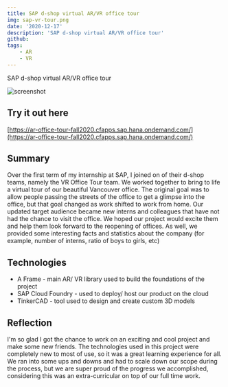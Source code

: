 ```yaml
---
title: SAP d-shop virtual AR/VR office tour
img: sap-vr-tour.png
date: '2020-12-17'
description: 'SAP d-shop virtual AR/VR office tour'
github:
tags:
    - AR
    - VR
---
```


SAP d-shop virtual AR/VR office tour

![screenshot](/images/projects/sap-vr-tour.png)

## Try it out here

[https://ar-office-tour-fall2020.cfapps.sap.hana.ondemand.com/](https://ar-office-tour-fall2020.cfapps.sap.hana.ondemand.com/)

## Summary

Over the first term of my internship at SAP, I joined on of their d-shop teams, namely the VR Office Tour team. We worked together to bring to life a virtual tour of our beautiful Vancouver office. The original goal was to allow people passing the streets of the office to get a glimpse into the office, but that goal changed as work shifted to work from home. Our updated target audience became new interns and colleagues that have not had the chance to visit the office. We hoped our project would excite them and help them look forward to the reopening of offices. As well, we provided some interesting facts and statistics about the company (for example, number of interns, ratio of boys to girls, etc)

## Technologies

-   A Frame - main AR/ VR library used to build the foundations of the project
-   SAP Cloud Foundry - used to deploy/ host our product on the cloud
-   TinkerCAD - tool used to design and create custom 3D models

## Reflection

I'm so glad I got the chance to work on an exciting and cool project and make some new friends. The technologies used in this project were completely new to most of use, so it was a great learning experience for all. We ran into some ups and downs and had to scale down our scope during the process, but we are super proud of the progress we accomplished, considering this was an extra-curricular on top of our full time work.
